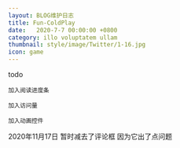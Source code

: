 ```yaml
---
layout: BLOG维护日志
title: Fun-ColdPlay
date:   2020-7-7 00:00:00 +0800
category: illo voluptatem ullam
thumbnail: style/image/Twitter/1-16.jpg
icon: game
---
```


todo

    加入阅读进度条

    加入访问量

    加入动画控件


2020年11月17日 
    暂时减去了评论框  因为它出了点问题





<!-- ![png](\myPage\style\image\KILL_LA_KILL\1-1.png)
![png](\myPage\style\image\KILL_LA_KILL\1-2.png)
![png](\myPage\style\image\KILL_LA_KILL\1-3.png)
![png](\myPage\style\image\KILL_LA_KILL\1-4.png)
![png](\myPage\style\image\KILL_LA_KILL\1-5.png)
![png](\myPage\style\image\KILL_LA_KILL\1-6.png)
![png](\myPage\style\image\KILL_LA_KILL\1-7.png)
![png](\myPage\style\image\KILL_LA_KILL\1-8.png)
![png](\myPage\style\image\KILL_LA_KILL\1-9.png) -->










